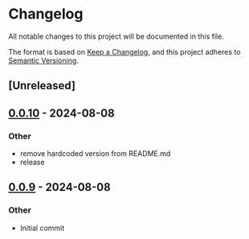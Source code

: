# Changelog
All notable changes to this project will be documented in this file.

The format is based on [Keep a Changelog](https://keepachangelog.com/en/1.0.0/),
and this project adheres to [Semantic Versioning](https://semver.org/spec/v2.0.0.html).

## [Unreleased]

## [0.0.10](https://github.com/h-mathias/cmake-file-api-rs/compare/v0.0.9...v0.0.10) - 2024-08-08

### Other
- remove hardcoded version from README.md
- release

## [0.0.9](https://github.com/h-mathias/cmake-file-api-rs/releases/tag/v0.0.9) - 2024-08-08

### Other
- Initial commit
